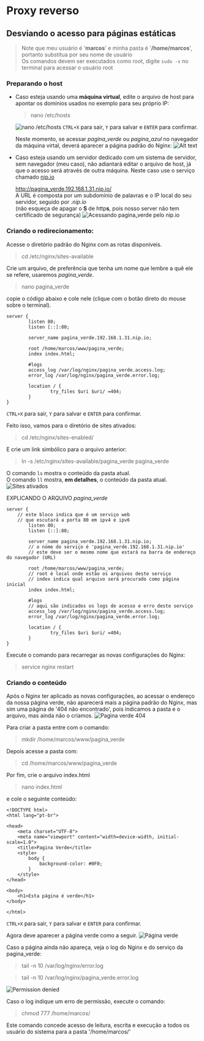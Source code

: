 # Proxy reverso
## Desviando o acesso para páginas estáticas
> Note que meu usuário é '**marcos**' e minha pasta é '**/home/marcos**', portanto substitua por seu nome de usuário  \
> Os comandos devem ser executados como root, digite `sudo -s` no terminal para acessar o usuário root

### Preparando o host
- Caso esteja usando uma **máquina virtual**, edite o arquivo de host para apontar os domínios usados no exemplo para seu próprio IP:
    > nano /etc/hosts

    ![nano /etc/hosts](./images/host_file.png)
    `CTRL+X` para sair, `Y` para salvar e `ENTER` para confirmar.

    Neste momento, se acessar *pagina_verde* ou *pagina_azul* no navegador da máquina virtal, deverá aparecer a página padrão do Nginx:
    ![Alt text](./images/web_browser_Nginx.png)
- Caso esteja usando um servidor dedicado com um sistema de servidor, sem navegador (meu caso), não adiantará editar o arquivo de host, já que o acesso será através de outra máquina. Neste caso use o serviço chamado [nip.io](nip.io)

    http://pagina_verde.192.168.1.31.nip.io/  
    A URL é composta por um subdomínio de palavras e o IP local do seu servidor, seguido por *.nip.io*  \
    (não esqueça de apagar o **S** de http**s**, pois nosso server não tem certificado de segurança)
    ![Acessando pagina_verde pelo nip.io](./images/pagina_verde_nip.io.png)

### Criando o redirecionamento:
Acesse o diretório padrão do Nginx com as rotas disponíveis.
> cd /etc/nginx/sites-available

Crie um arquivo, de preferência que tenha um nome que lembre a quê ele se refere, usaremos *pagina_verde*.  
> nano pagina_verde

copie o código abaixo e cole nele (clique com o botão direto do mouse sobre o terminal).
```
server {
        listen 80;
        listen [::]:80;

        server_name pagina_verde.192.168.1.31.nip.io;

        root /home/marcos/www/pagina_verde;
        index index.html;

        #logs
        access_log /var/log/nginx/pagina_verde.access.log;
        error_log /var/log/nginx/pagina_verde.error.log;

        location / {
                try_files $uri $uri/ =404;
        }
}
```
`CTRL+X` para sair, `Y` para salvar e `ENTER` para confirmar.

Feito isso, vamos para o diretório de sites ativados:
> cd /etc/nginx/sites-enabled/

E crie um link simbólico para o arquivo anterior:
> ln -s /etc/nginx/sites-available/pagina_verde pagina_verde

O comando `ls` mostra o conteúdo da pasta atual.  \
O comando `ll` mostra, **em detalhes**, o conteúdo da pasta atual.
![Sites ativados](./images/sites_enabled.png)

EXPLICANDO O ARQUIVO *pagina_verde*
```
server {
    // este bloco indica que é um serviço web
    // que escutará a porta 80 em ipv4 e ipv6
        listen 80;
        listen [::]:80;

        server_name pagina_verde.192.168.1.31.nip.io;
        // o nome do serviço é 'pagina_verde.192.168.1.31.nip.io'
        // este deve ser o mesmo nome que estará na barra de endereço do navegador (URL)

        root /home/marcos/www/pagina_verde;
        // root é local onde estão os arquivos deste serviço
        // index indica qual arquivo será procurado como página inicial
        index index.html;

        #logs
        // aqui são indicados os logs de acesso e erro deste serviço
        access_log /var/log/nginx/pagina_verde.access.log;
        error_log /var/log/nginx/pagina_verde.error.log;

        location / {
                try_files $uri $uri/ =404;
        }
}
```
Execute o comando para recarregar as novas configurações do Nginx:
> service nginx restart

### Criando o conteúdo
Após o Nginx ter aplicado as novas configurações, ao acessar o endereço da nossa página verde, não aparecerá mais a página padrão do Nginx, mas sim uma página de '404 não encontrado', pois indicamos a pasta e o arquivo, mas ainda não o criamos.
![Pagina verde 404](./images/pagina_verde_404.png)

Para criar a pasta entre com o comando:
> mkdir /home/marcos/www/pagina_verde

Depois acesse a pasta com:
> cd /home/marcos/www/pagina_verde

Por fim, crie o arquivo index.html
> nano index.html

e cole o seguinte conteúdo:
```
<!DOCTYPE html>
<html lang="pt-br">

<head>
    <meta charset="UTF-8">
    <meta name="viewport" content="width=device-width, initial-scale=1.0">
    <title>Pagina Verde</title>
    <style>
        body {
            background-color: #0F0;
        }
    </style>
</head>

<body>
    <h1>Esta página é verde</h1>
</body>

</html>
```
`CTRL+X` para sair, `Y` para salvar e `ENTER` para confirmar.

Agora deve aparecer a página verde como a seguir.
![Página verde](./images/pagina_verde_OK.png)

Caso a página ainda não apareça, veja o log do Nginx e do serviço da pagina_verde:
> tail -n 10 /var/log/nginx/error.log

> tail -n 10 /var/log/nginx/pagina_verde.error.log

![Permission denied](./images/permisson_denied.png)

Caso o log indique um erro de permissão, execute o comando: 
> chmod 777 /home/marcos/

Este comando concede acesso de leitura, escrita e execução a todos os usuário do sistema para a pasta '/home/marcos/'
